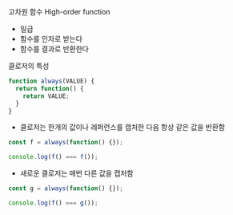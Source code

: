 고차원 함수 High-order function

- 일급
- 함수를 인자로 받는다
- 함수를 결과로 반환한다

클로저의 특성
```javascript
function always(VALUE) {
  return function() {
    return VALUE;
  }
}
```

- 클로저는 한개의 값이나 레퍼런스를 캡처한 다음 항상 같은 값을 반환함

```javascript
const f = always(function() {});

console.log(f() === f());
```

- 새로운 클로저는 매번 다른 값을 캡처함

```javascript
const g = always(function() {});

console.log(f() === g());
```
 